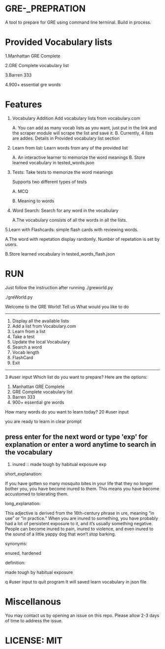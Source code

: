 # GRE-_PREPRATION
A tool to prepare for GRE using command line terminal. Build in process.

# Provided Vocabulary lists 

1.Manhattan GRE Complete

2.GRE Complete vocabulary list

3.Barren 333

4.900+ essential gre words

# Features

1. Vocabulary Addition Add vocabulary lists from vocabulary.com

     A. You can add as many vocab lists as you want, just put in the link and the scraper module will scrape the list and save it.
     B. Currently, 4 lists are addes. Details in Provided vocabulary list section
2. Learn from list: Learn words from any of the provided list

    A. An interactive learner to memorize the word meanings
    B. Store learned vocabulary in tested_words.json
3. Tests: Take tests to memorize the word meanings

   Supports two different types of tests
   
      A. MCQ
      
      B. Meaning to words
      
4. Word Search: Search for any word in the vocabulary

   A.The vocabulary consists of all the words in all the lists.
    
5.Learn with Flashcards: simple flash cards with reviewing words.

   A.The word with repetation display randomly. Number of repetation is set by users.
   
   B.Store learned vocabulary in tested_words_flash.json
   
# RUN

Just follow the instruction after running ./greworld.py

./greWorld.py

Welcome to the GRE World!
Tell us What would you like to do

------------------------------------
1. Display all the available lists
2. Add a list from Vocabulary.com
3. Learn from a list
4. Take a test
5. Update the local Vocabulary
6. Search a word
7. Vocab length
8. FlashCard
9. Exit
------------------------------------
3 #user input
Which list do you want to prepare? Here are the options:

1. Manhattan GRE Complete
2. GRE Complete vocabulary list
3. Barren 333
4. 900+ essential gre words

How many words do you want to learn today?
20 #user input

you are ready to learn in clear prompt

press enter for the next word or type 'exp' for explanation or enter a word anytime to search in the vocabulary
--------------------------------------------------------

1. inured  ::  made tough by habitual exposure
exp

short_explanation:

If you have gotten so many mosquito bites in your life that they no longer bother you, you have become inured to them. This means you have become accustomed to tolerating them.

long_explanation:

This adjective is derived from the 16th-century phrase in ure, meaning “in use” or “in practice.” When you are inured to something, you have probably had a lot of persistent exposure to it, and it’s usually something negative. People can become inured to pain, inured to violence, and even inured to the sound of a little yappy dog that won’t stop barking.

synonyms:

enured, hardened

definition:

made tough by habitual exposure

q #user input to quit program
 It will saved learn vocabulary in json file
 
# Miscellanous
You may contact us by opening an issue on this repo. Please allow 2-3 days of time to address the issue.
# LICENSE: MIT


   
